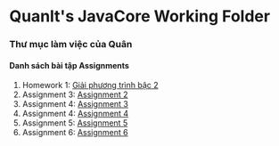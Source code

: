 # Quanlt's JavaCore Working Folder
### Thư mục làm việc của Quân
#### Danh sách bài tập Assignments
1. Homework 1: [Giải phương trình bậc 2](https://github.com/FASTTRACKSE/FFSE1704.JavaCore/blob/master/Quanlt/src/fasttrackse/bai1/homework/Giaiphuongtrinhbachai.java)
2. Assignment 3: [Assignment 2](https://github.com/FASTTRACKSE/FFSE1704.JavaCore/blob/master/Quanlt/src/fasttrackse/bai2/assignment/Assignment3.java)
3. Assignment 4: [Assignment 3](https://github.com/FASTTRACKSE/FFSE1704.JavaCore/blob/master/Quanlt/src/fasttrackse/bai2/assignment/Assignmentt4.java)
4. Assignment 4: [Assignment 4](https://github.com/FASTTRACKSE/FFSE1704.JavaCore/tree/master/Quanlt/src/fasttrackse/bai3/study)
5. Assignment 5: [Assignment 5](https://github.com/FASTTRACKSE/FFSE1704.JavaCore/tree/master/Quanlt/src/fasttrackse/bai3/quanlytiendien)
5. Assignment 6: [Assignment 6](https://fb.me/quanltofficial)
